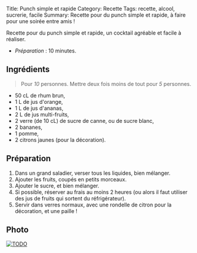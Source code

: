Title: Punch simple et rapide
Category: Recette
Tags: recette, alcool, sucrerie, facile
Summary: Recette pour du punch simple et rapide, à faire pour une soirée entre amis !

Recette pour du punch simple et rapide, un cocktail agréable et facile à réaliser.

- *Préparation* : 10 minutes.

## Ingrédients
> Pour *10* personnes.
> Mettre deux fois moins de tout pour *5* personnes.

- 50 cL de rhum brun,
- 1 L de jus d'orange,
- 1 L de jus d'ananas,
- 2 L de jus multi-fruits,
- 2 verre (de 10 cL) de sucre de canne, ou de sucre blanc,
- 2 bananes,
- 1 pomme,
- 2 citrons jaunes (pour la décoration).

## Préparation
1. Dans un grand saladier, verser tous les liquides, bien mélanger.
2. Ajouter les fruits, coupés en petits morceaux.
3. Ajouter le sucre, et bien mélanger.
4. Si possible, réserver au frais au moins 2 heures (ou alors il faut utiliser des jus de fruits qui sortent du réfrigérateur).
5. Servir dans verres normaux, avec une rondelle de citron pour la décoration, et une paille !

## Photo
[![TODO]({filename}images/blank.png)](#)
